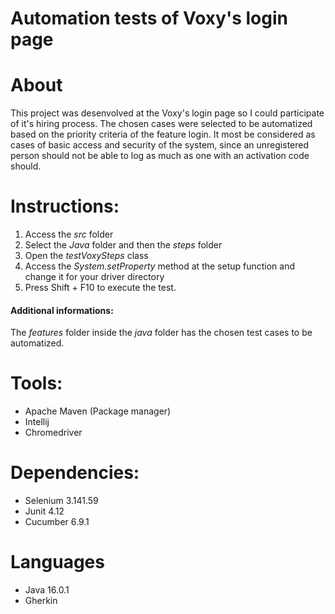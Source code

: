 # Automation tests of Voxy's login page

# About

This project was desenvolved at the Voxy's login page so I could participate of it's hiring process. The chosen cases were selected to be automatized based on the priority criteria of the feature login. It most be considered as cases of basic access and security of the system, since an unregistered person should not be able to log as much as one with an activation code should.

# Instructions:

1. Access the *src* folder
2. Select the *Java* folder and then the *steps* folder
3. Open the *testVoxySteps* class
4. Access the *System.setProperty* method at the setup function and change it for your driver directory
5. Press Shift + F10 to execute the test. 

#### Additional informations:
The *features* folder inside the *java* folder has the chosen test cases to be automatized.

# Tools:

* Apache Maven (Package manager)
* Intellij 
* Chromedriver

# Dependencies:

* Selenium 3.141.59
* Junit 4.12
* Cucumber 6.9.1

# Languages

* Java 16.0.1
* Gherkin
